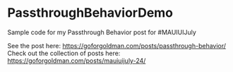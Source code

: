 # PassthroughBehaviorDemo

Sample code for my Passthrough Behavior post for #MAUIUIJuly

See the post here: https://goforgoldman.com/posts/passthrough-behavior/    
Check out the collection of posts here: https://goforgoldman.com/posts/mauiuijuly-24/
